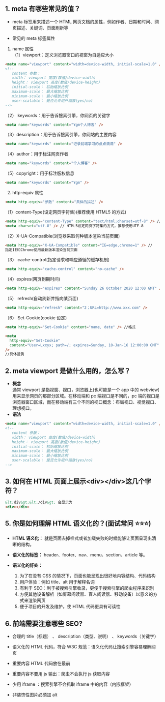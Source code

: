 ## 1. meta 有哪些常见的值？

- meta 标签用来描述一个 HTML 网页文档的属性，例如作者、日期和时间、网页描述、关键词、页面刷新等

- 常见的 meta 标签属性

1. name 属性 \
   （1）viewport：定义浏览器窗口的视窗为自适应大小

```html
<meta name="viewport" content="width=device-width, initial-scale=1.0" />
<!--
   content 参数：
   width： viewport 宽度(数值/device-width)
   height： viewport 高度(数值/device-height)
   initial-scale： 初始缩放比例
   maximum-scale： 最大缩放比例
   minimum-scale： 最小缩放比例
   user-scalable： 是否允许用户缩放(yes/no)
-->
```

（2） keywords：用于告诉搜索引擎，你网页的关键字

```html
<meta name="keywords" content="Ygm个人博客" />
```

（3）description：用于告诉搜索引擎，你网站的主要内容

```html
<meta name="keywords" content="记录前端学习的点点滴滴" />
```

（4）author：用于标注网页作者

```html
<meta name="keywords" content="个人博客" />
```

（5）copyright：用于标注版权信息

```html
<meta name="keywords" content="Ygm" />
```

2. http-equiv 属性

```html
<meta http-equiv="参数" content="具体的描述" />
```

（1）content-Type(设定网页字符集)(推荐使用 HTML5 的方式)

```html
<meta http-equiv="content-Type" content="text/html;charset=utf-8" /> // 旧的HTML，不推荐
<meta charset="utf-8" /> // HTML5设定网页字符集的方式，推荐使用UTF-8
```

（2）X-UA-Compatible(浏览器采取何种版本渲染当前页面)

```html
<meta http-equiv="X-UA-Compatible" content="IE=edge,chrome=1" /> //
指定IE和Chrome使用最新版本渲染当前页面
```

（3） cache-control(指定请求和响应遵循的缓存机制)

```html
<meta http-equiv="cache-control" content="no-cache" />
```

（4）expires(网页到期时间)

```html
<meta http-equiv="expires" content="Sunday 26 October 2020 12:00 GMT" />
```

（5） refresh(自动刷新并指向某页面)

```html
<meta http-equiv="refresh" content="2；URL=http://www.xxx.com" />
```

（6） Set-Cookie(cookie 设定)

```html
<meta http-equiv="Set-Cookie" content="name, date" /> //格式

<meta
  http-equiv="Set-Cookie"
  content="User=Lxxyx; path=/; expires=Sunday, 10-Jan-16 12:00:00 GMT"
/>
//具体范例
```

## 2. meta viewport 是做什么用的，怎么写？

- **概念** \
  通常 viewport 是指视窗、视口，浏览器上(也可能是一个 app 中的 webview)用来显示网页的那部分区域。在移动端和 pc 端视口是不同的，pc 端的视口是浏览器窗口区域，而在移动端有三个不同的视口概念：布局视口、视觉视口、理想视口。
- **语法**

```html
<meta name="viewport" content="width=device-width, initial-scale=1.0" />
<!--
   content 参数：
   width： viewport 宽度(数值/device-width)
   height： viewport 高度(数值/device-height)
   initial-scale： 初始缩放比例
   maximum-scale： 最大缩放比例
   minimum-scale： 最小缩放比例
   user-scalable： 是否允许用户缩放(yes/no)
-->
```

## 3. 如何在 HTML 页面上展示&lt;div&gt;&lt;/div&gt;这几个字符？

```html
&lt;div&gt;&lt;/div&gt; 会显示为
<div></div>
```

## 5. 你是如何理解 HTML 语义化的？(面试常问 ⭐⭐⭐)

- **HTML 语义化：** 就是页面去掉样式或者加载失败的时候能够让页面呈现出清晰的结构。

- **语义化的标签：** header、footer、nav、menu、section、article 等。

- **语义化的好处：**
  1. 为了在没有 CSS 的情况下，页面也能呈现出很好地内容结构、代码结构
  2. 用户体验：例如 title、alt 用于解释名词
  3. 有利于 SEO：利于被搜索引擎收录，更便于搜索引擎的爬虫程序来识别
  4. 方便其他设备解析（如屏幕阅读器、盲人阅读器、移动设备）以意义的方式来渲染网页
  5. 便于项目的开发及维护，使 HTML 代码更具有可读性

## 6. 前端需要注意哪些 SEO?

- 合理的 title（标题） 、 description（类型、说明） 、 keywords（关键字）

- 语义化的 HTML 代码，符合 W3C 规范：语义化代码让搜索引擎容易理解⽹⻚

- 重要内容 HTML 代码放在最前

- 重要内容不要⽤ js 输出：爬⾍不会执⾏ js 获取内容

- 少⽤ iframe ：搜索引擎不会抓取 iframe 中的内容（内嵌框架）

- ⾮装饰性图⽚必须加 alt

